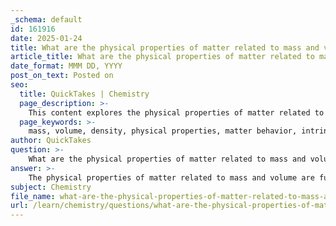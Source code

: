```yaml
---
_schema: default
id: 161916
date: 2025-01-24
title: What are the physical properties of matter related to mass and volume?
article_title: What are the physical properties of matter related to mass and volume?
date_format: MMM DD, YYYY
post_on_text: Posted on
seo:
  title: QuickTakes | Chemistry
  page_description: >-
    This content explores the physical properties of matter related to mass and volume, including definitions, relationships, and their importance in classifying matter.
  page_keywords: >-
    mass, volume, density, physical properties, matter behavior, intrinsic properties, state of matter, inertia, mass-volume relationship, classification of matter
author: QuickTakes
question: >-
    What are the physical properties of matter related to mass and volume?
answer: >-
    The physical properties of matter related to mass and volume are fundamental to understanding its behavior and classification. Here are the key points regarding these properties:\n\n1. **Mass**: \n   - Mass is a measure of the amount of matter in an object. It is typically measured in grams (g) or kilograms (kg). \n   - Mass is a scalar quantity, meaning it has magnitude but no direction. \n   - It is an intrinsic property of matter, meaning it does not change regardless of the object's location (e.g., mass remains the same whether on Earth or in space).\n\n2. **Volume**: \n   - Volume is the amount of space that matter occupies, measured in liters (L) or cubic centimeters (cm³). \n   - Volume can vary depending on the state of matter (solid, liquid, gas) and the conditions (temperature and pressure) it is under.\n   - It is also an intrinsic property, but it can change with external conditions, especially for gases.\n\n3. **Density**: \n   - Density is defined as the mass per unit volume of a substance, typically expressed in grams per cubic centimeter (g/cm³) or kilograms per cubic meter (kg/m³). \n   - The formula for density is given by:\n     $$\n     \text{Density} = \frac{\text{Mass}}{\text{Volume}}\n     $$\n   - Density is a crucial property for identifying substances and can help distinguish between different materials. For example, substances with higher densities will sink in those with lower densities.\n\n4. **Relationship Between Mass and Volume**: \n   - The relationship between mass and volume is often visualized through mass vs. volume graphs, which can be used to determine the density of a substance. \n   - In these graphs, mass is plotted on the y-axis and volume on the x-axis. The slope of the line represents the density of the substance.\n\n5. **Inertia**: \n   - Mass is also related to inertia, which is the resistance of an object to changes in its state of motion. The greater the mass of an object, the greater its inertia. This relationship is fundamental in physics and is expressed as:\n     - "The mass of a body is a measure of its inertia."\n\nUnderstanding these properties is essential for classifying matter into pure substances and mixtures, as well as for predicting how matter will behave under various conditions.
subject: Chemistry
file_name: what-are-the-physical-properties-of-matter-related-to-mass-and-volume.md
url: /learn/chemistry/questions/what-are-the-physical-properties-of-matter-related-to-mass-and-volume
---
```


&nbsp;